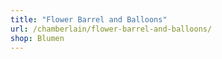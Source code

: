 ```yaml
---
title: "Flower Barrel and Balloons"
url: /chamberlain/flower-barrel-and-balloons/
shop: Blumen
---
```

